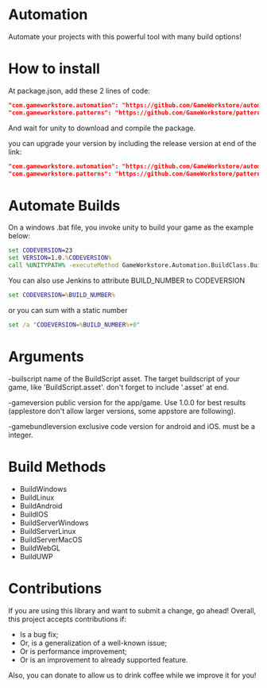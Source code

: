 # Automation
Automate your projects with this powerful tool with many build options!

# How to install

At package.json, add these 2 lines of code:
```json
"com.gameworkstore.automation": "https://github.com/GameWorkstore/automation.git#1.1.1"
"com.gameworkstore.patterns": "https://github.com/GameWorkstore/patterns.git#1.1.8"
```

And wait for unity to download and compile the package.

you can upgrade your version by including the release version at end of the link:
```json
"com.gameworkstore.automation": "https://github.com/GameWorkstore/automation.git#1.1.1"
"com.gameworkstore.patterns": "https://github.com/GameWorkstore/patterns.git#1.1.8"
```

# Automate Builds

On a windows .bat file, you invoke unity to build your game as the example below:
```bat
set CODEVERSION=23
set VERSION=1.0.%CODEVERSION%
call %UNITYPATH% -executeMethod GameWorkstore.Automation.BuildClass.BuildAndroid -projectPath %WORKSPACE% -gameversion %VERSION% -gamebundleversion %CODEVERSION%
```

You can also use Jenkins to attribute BUILD_NUMBER to CODEVERSION
```bat
set CODEVERSION=%BUILD_NUMBER%
```

or you can sum with a static number
```bat
set /a "CODEVERSION=%BUILD_NUMBER%+0"
```

# Arguments
-builscript
name of the BuildScript asset.
The target buildscript of your game, like 'BuildScript.asset'.
don't forget to include '.asset' at end. 

-gameversion
public version for the app/game. Use 1.0.0 for best results (applestore don't allow larger versions, some appstore are following).

-gamebundleversion
exclusive code version for android and iOS. must be a integer.

# Build Methods

* BuildWindows
* BuildLinux
* BuildAndroid
* BuildIOS
* BuildServerWindows
* BuildServerLinux
* BuildServerMacOS
* BuildWebGL
* BuildUWP

# Contributions

If you are using this library and want to submit a change, go ahead! Overall, this project accepts contributions if:
- Is a bug fix;
- Or, is a generalization of a well-known issue;
- Or is performance improvement;
- Or is an improvement to already supported feature.

Also, you can donate to allow us to drink coffee while we improve it for you!
